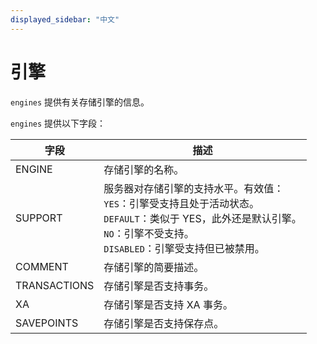 ```yaml
---
displayed_sidebar: "中文"
---
```


# 引擎

`engines` 提供有关存储引擎的信息。

`engines` 提供以下字段：

| 字段         | 描述                                                         |
| ------------ | ------------------------------------------------------------ |
| ENGINE       | 存储引擎的名称。                                             |
| SUPPORT      | 服务器对存储引擎的支持水平。有效值：<br />`YES`：引擎受支持且处于活动状态。<br />`DEFAULT`：类似于 YES，此外还是默认引擎。<br />`NO`：引擎不受支持。<br />`DISABLED`：引擎受支持但已被禁用。 |
| COMMENT      | 存储引擎的简要描述。                                         |
| TRANSACTIONS | 存储引擎是否支持事务。                                       |
| XA           | 存储引擎是否支持 XA 事务。                                   |
| SAVEPOINTS   | 存储引擎是否支持保存点。                                     |
